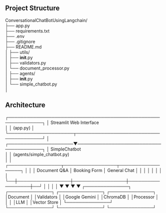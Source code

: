 ## Project Structure
ConversationalChatBotUsingLangchain/ <br>
├── app.py                         <br>
├── requirements.txt                <br>
├── .env                          <br>
├── .gitignore                     <br>
├── README.md                      <br>
│
├── utils/                         <br>
│   ├── __init__.py               <br>
│   ├── validators.py             <br>
│   └── document_processor.py     <br>
│
├── agents/                       <br>
│   ├── __init__.py              <br>
│   └── simple_chatbot.py        <br>
│




## Architecture
┌─────────────────────────────────────────────────────────────┐
│                    Streamlit Web Interface  <br>                │
│                         (app.py)                           │
└─────────────────────┬───────────────────────────────────────┘
                      │<br>
┌─────────────────────▼───────────────────────────────────────┐
│                   SimpleChatbot    <br>                        │
│                (agents/simple_chatbot.py)  <br>                │
│  ┌─────────────────┬─────────────────┬──────────────────┐  │
│  │ Document Q&A    │ Booking Form    │ General Chat     │  │
│  │                 │                 │                  │  │
└──┼─────────────────┼─────────────────┼──────────────────┼──┘
   │                 │                 │                  │
   ▼                 ▼                 ▼                  ▼
┌──────────────┐ ┌──────────────┐ ┌──────────────┐ ┌──────────────┐
│Document      │ │Validators    │ │Google Gemini │ │ChromaDB      │
│Processor     │ │              │ │LLM           │ │Vector Store  │
└──────────────┘ └──────────────┘ └──────────────┘ └──────────────┘